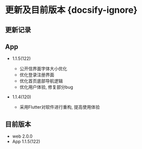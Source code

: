 # 更新及目前版本 {docsify-ignore}

## 更新记录

## App
- 1.1.5(122)
  - 公开信界面字体大小优化
  - 优化登录注册界面
  - 优化首页底部导航逻辑
  - 优化用户体验, 修复部分bug

- 1.1.4(120)
  - 采用Flutter对软件进行重构, 提高使用体验


## 目前版本

- web 2.0.0
- App 1.1.5(122)
